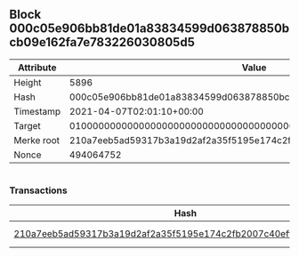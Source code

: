 ## Block 000c05e906bb81de01a83834599d063878850bcb09e162fa7e783226030805d5

Attribute | Value
--- | ---
Height | 5896
Hash | 000c05e906bb81de01a83834599d063878850bcb09e162fa7e783226030805d5
Timestamp | 2021-04-07T02:01:10+00:00
Target | 0100000000000000000000000000000000000000000000000000000000000000
Merke root | 210a7eeb5ad59317b3a19d2af2a35f5195e174c2fb2007c40eff2ae3526fb274
Nonce | 494064752

```

```

### Transactions

Hash | Amount
--- | ---
[210a7eeb5ad59317b3a19d2af2a35f5195e174c2fb2007c40eff2ae3526fb274](210a7eeb5ad59317b3a19d2af2a35f5195e174c2fb2007c40eff2ae3526fb274.md) | 10.00000000 SKEPTI 
